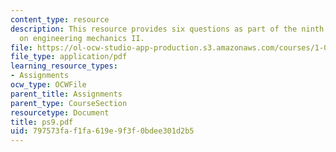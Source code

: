 ```yaml
---
content_type: resource
description: This resource provides six questions as part of the ninth problem set
  on engineering mechanics II.
file: https://ol-ocw-studio-app-production.s3.amazonaws.com/courses/1-060-engineering-mechanics-ii-spring-2006/797573faf1fa619e9f3f0bdee301d2b5_ps9.pdf
file_type: application/pdf
learning_resource_types:
- Assignments
ocw_type: OCWFile
parent_title: Assignments
parent_type: CourseSection
resourcetype: Document
title: ps9.pdf
uid: 797573fa-f1fa-619e-9f3f-0bdee301d2b5
---
```

